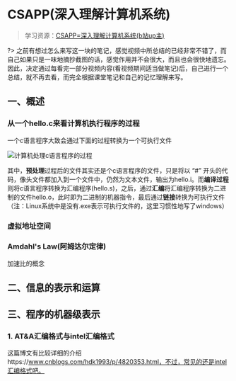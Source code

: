 # CSAPP(深入理解计算机系统)

> 学习资源：[CSAPP=深入理解计算机系统(b站up主)]()

?> 之前有想过怎么来写这一块的笔记，感觉视频中所总结的已经非常不错了，而自己如果只是一味地摘抄截图的话，感觉作用并不会很大，而且也会很快地遗忘。因此，决定通过每看完一部分视频内容(看视频期间适当做笔记)后，自己进行一个总结，就不再去看，而完全根据课堂笔记和自己的记忆理解来写。

## 一、概述

### 从一个hello.c来看计算机执行程序的过程

一个c语言程序大致会通过下面的过程转换为一个可执行文件 

![计算机处理c语言程序的过程](https://gitee.com/y255413580/img/raw/master/noteimg/test.drawio.png)

其中，**预处理**过程后的文件其实还是个c语言程序的文件，只是将以 “#” 开头的代码，像头文件都加入到一个文件中，仍然为文本文件，输出为hello.i。而**编译过程**则将c语言程序转换为汇编程序(hello.s)，之后，通过**汇编**将汇编程序转换为二进制的文件hello.o，此时即为二进制的机器指令，最后通过**链接**转换为可执行文件（注：Linux系统中是没有.exe表示可执行文件的，这里习惯性地写了windows）

### 虚拟地址空间





### Amdahl's Law(阿姆达尔定律)

加速比的概念



## 二、信息的表示和运算



## 三、程序的机器级表示

### 1. AT&A汇编格式与intel汇编格式

这篇博文有比较详细的介绍https://www.cnblogs.com/hdk1993/p/4820353.html，不过，常见的还是intel汇编格式吧。



